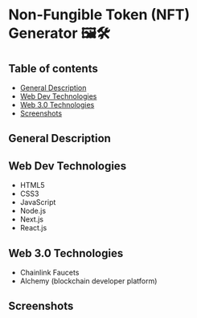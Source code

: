 # Non-Fungible Token (NFT) Generator 🖼🛠

## Table of contents
* [General Description](#general-info)
* [Web Dev Technologies](#technologies)
* [Web 3.0 Technologies](#technologies)
* [Screenshots](#screenshots)


## General Description



## Web Dev Technologies

- HTML5
- CSS3
- JavaScript 
- Node.js
- Next.js
- React.js

## Web 3.0 Technologies

- Chainlink Faucets
- Alchemy (blockchain developer platform)

## Screenshots 
